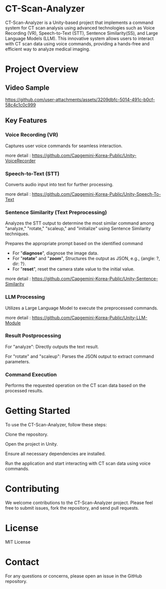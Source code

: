# CT-Scan-Analyzer
CT-Scan-Analyzer is a Unity-based project that implements a command system for CT scan analysis using advanced technologies such as Voice Recording (VR), Speech-to-Text (STT), Sentence Similarity(SS), and Large Language Models (LLM). This innovative system allows users to interact with CT scan data using voice commands, providing a hands-free and efficient way to analyze medical imaging.

# Project Overview
## Video Sample


https://github.com/user-attachments/assets/3209dbfc-5014-491c-b0cf-58c4c1c0c999

## Key Features
### Voice Recording (VR)

Captures user voice commands for seamless interaction.

more detail : https://github.com/Capgemini-Korea-Public/Unity-VoiceRecorder

### Speech-to-Text (STT)

Converts audio input into text for further processing.

more detail : https://github.com/Capgemini-Korea-Public/Unity-Speech-To-Text

### Sentence Similarity (Text Preprocessing)

Analyzes the STT output to determine the most similar command among "analyze," "rotate," "scaleup," and "initialize" using Sentence Similarity techniques.

Prepares the appropriate prompt based on the identified command

- For "**diagnose**", diagnose the image data.
- For "**rotate**" and "**zoom**", Structures the output as JSON, e.g., {angle: ?, dir: ?}.
- For "**reset**", reset the camera state value to the initial value.

more detail : https://github.com/Capgemini-Korea-Public/Unity-Sentence-Similarity


### LLM Processing

Utilizes a Large Language Model to execute the preprocessed commands.

more detail : https://github.com/Capgemini-Korea-Public/Unity-LLM-Module

### Result Postprocessing

For "analyze": Directly outputs the text result.

For "rotate" and "scaleup": Parses the JSON output to extract command parameters.

### Command Execution

Performs the requested operation on the CT scan data based on the processed results.

# Getting Started
To use the CT-Scan-Analyzer, follow these steps:

Clone the repository.

Open the project in Unity.

Ensure all necessary dependencies are installed.

Run the application and start interacting with CT scan data using voice commands.

# Contributing
We welcome contributions to the CT-Scan-Analyzer project. Please feel free to submit issues, fork the repository, and send pull requests.

# License
MIT License

# Contact
For any questions or concerns, please open an issue in the GitHub repository.
